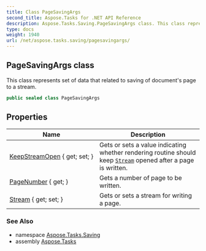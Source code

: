 ```yaml
---
title: Class PageSavingArgs
second_title: Aspose.Tasks for .NET API Reference
description: Aspose.Tasks.Saving.PageSavingArgs class. This class represents set of data that related to saving of documents page to a stream
type: docs
weight: 1940
url: /net/aspose.tasks.saving/pagesavingargs/
---
```

## PageSavingArgs class

This class represents set of data that related to saving of document's page to a stream.

```csharp
public sealed class PageSavingArgs
```

## Properties

| Name | Description |
| --- | --- |
| [KeepStreamOpen](../../aspose.tasks.saving/pagesavingargs/keepstreamopen/) { get; set; } | Gets or sets a value indicating whether rendering routine should keep [`Stream`](./stream/) opened after a page is written. |
| [PageNumber](../../aspose.tasks.saving/pagesavingargs/pagenumber/) { get; } | Gets a number of page to be written. |
| [Stream](../../aspose.tasks.saving/pagesavingargs/stream/) { get; set; } | Gets or sets a stream for writing a page. |

### See Also

* namespace [Aspose.Tasks.Saving](../../aspose.tasks.saving/)
* assembly [Aspose.Tasks](../../)


